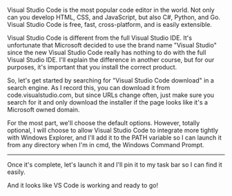 Visual Studio Code is the most popular code editor in the world.  Not only can you develop HTML, CSS, and JavaScript, but also C#, Python, and Go.  Visual Studio Code is free, fast, cross-platform, and is easily extensible.

Visual Studio Code is different from the full Visual Studio IDE.  It's unfortunate that Microsoft decided to use the brand name "Visual Studio" since the new Visual Studio Code really has nothing to do with the full Visual Studio IDE.  I'll explain the difference in another course, but for our purposes, it's important that you install the correct product.

So, let's get started by searching for "Visual Studio Code download" in a search engine.  As I record this, you can download it from code.visualstudio.com, but since URLs change often, just make sure you search for it and only download the installer if the page looks like it's a Microsoft owned domain.

For the most part, we'll choose the default options.  However, totally optional, I will choose to allow Visual Studio Code to integrate more tightly with Windows Explorer, and I'll add it to the PATH variable so I can launch it from any directory when I'm in cmd, the Windows Command Prompt.

------------------------------------------------

Once it's complete, let's launch it and I'll pin it to my task bar so I can find it easily.

And it looks like VS Code is working and ready to go!